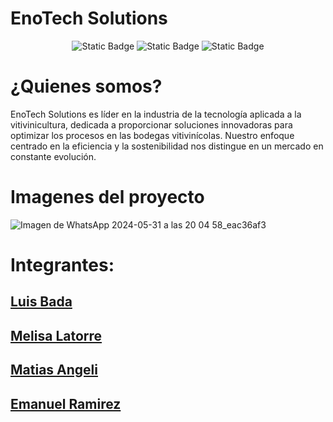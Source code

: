 ﻿# EnoTech Solutions
<div align="center">
  
![Static Badge](https://img.shields.io/badge/-HTML-black?logo=html5)
![Static Badge](https://img.shields.io/badge/-Css-orange?logo=css3)
![Static Badge](https://img.shields.io/badge/-Javascript-gray?logo=javascript)
</div>

# ¿Quienes somos?
<p>EnoTech Solutions es líder en la industria de la tecnología aplicada a la vitivinicultura, dedicada a proporcionar soluciones innovadoras para optimizar los procesos en las bodegas vitivinícolas. Nuestro enfoque centrado en la eficiencia y la sostenibilidad nos distingue en un mercado en constante evolución.</p>

# Imagenes del proyecto
<div>
  
![Imagen de WhatsApp 2024-05-31 a las 20 04 58_eac36af3](https://github.com/matyange/proyecto-codoacodo/assets/101208377/062e8ced-f1a4-4c37-8e5c-6b8ec9f33ede)
</div>





# Integrantes: 

## [Luis Bada](https://github.com/matyange) 
## [Melisa Latorre](https://github.com/melisa-latorre)
## [Matias Angeli](https://github.com/luisbada)
## [Emanuel Ramirez](https://github.com/EmaRamirez)

